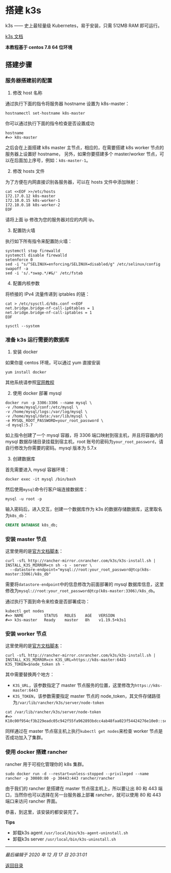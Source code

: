 # 搭建 k3s

k3s —— 史上最轻量级 Kubernetes，易于安装，只需 512MB RAM 即可运行。

[k3s 文档](https://docs.rancher.cn/k3s/)

**本教程基于 centos 7.8 64 位环境**

## 搭建步骤

### 服务器搭建前的配置

1. 修改 host 名称

通过执行下面的指令将服务器 hostname 设置为 k8s-master：

```shell
hostnamectl set-hostname k8s-master
```

你可以通过执行下面的指令检查是否设置成功

```shell
hostname
#=> k8s-master
```

之后会在上面搭建 k8s master 主节点，相应的，在需要搭建 k8s worker 节点的服务器上设置好 hostname，
另外，如果你要搭建多个 master/worker 节点，可以在后面加上序号，例如：`k8s-master-1`。

2. 修改 hosts 文件

为了方便在内网直接识别各服务器，可以在 hosts 文件中添加映射：

```shell
cat <<EOF >>/etc/hosts
172.17.0.12 k8s-master
172.10.0.15 k8s-worker-1
172.10.0.18 k8s-worker-2
EOF
```

请将上面 ip 修改为您的服务器对应的内网 ip。

3. 配置防火墙

执行如下所有指令来配置防火墙：

```shell
systemctl stop firewalld
systemctl disable firewalld
setenforce 0
sed -i "s/^SELINUX=enforcing/SELINUX=disabled/g" /etc/selinux/config
swapoff -a
sed -i 's/.*swap.*/#&/' /etc/fstab
```

4. 配置内核参数

将桥接的 IPv4 流量传递到 iptables 的链：

```shell
cat > /etc/sysctl.d/k8s.conf <<EOF
net.bridge.bridge-nf-call-ip6tables = 1
net.bridge.bridge-nf-call-iptables = 1
EOF

sysctl --system
```

### 准备 k3s 运行需要的数据库

1. 安装 docker

如果你是 centos 环境，可以通过 yum 直接安装

```shell
yum install docker
```

其他系统请参照[官网教程](https://docs.docker.com/engine/install/)

2. 使用 docker 部署 mysql

```shell
docker run -p 3306:3306 --name mysql \
-v /home/mysql/conf:/etc/mysql \
-v /home/mysql/logs:/var/log/mysql \
-v /home/mysql/data:/var/lib/mysql \
-e MYSQL_ROOT_PASSWORD=your_root_password \
-d mysql:5.7
```

如上指令创建了一个 mysql 容器，将 3306 端口映射到宿主机，并且将容器内的 mysql 数据存储目录挂载到宿主机，root 账号的密码为`your_root_password`，请自行修改为你需要的密码。mysql 版本为 5.7.x

3. 创建数据库

首先需要进入 mysql 容器环境：

```shell
docker exec -it mysql /bin/bash
```

然后使用`mysql`命令行客户端连接数据库：

```shell
mysql -u root -p
```

输入密码后，进入交互，创建一个数据库作为 k3s 的数据存储数据库，这里取名为`k8s_db`：

```sql
CREATE DATABASE k8s_db;
```

### 安装 master 节点

这里使用的是[官方文档脚本](https://docs.rancher.cn/docs/k3s/quick-start/_index)：

```shell
curl -sfL http://rancher-mirror.cnrancher.com/k3s/k3s-install.sh | INSTALL_K3S_MIRROR=cn sh -s - server \
  --datastore-endpoint="mysql://root:your_root_password@tcp(k8s-master:3306)/k8s_db"
```

需要将`datastore-endpoint`中的信息修改为前面部署的 mysql 数据库信息，这里修改为`mysql://root:your_root_password@tcp(k8s-master:3306)/k8s_db`。

通过执行下面到命令来检查是否部署成功：

```shell
kubectl get nodes
#=> NAME         STATUS   ROLES    AGE   VERSION
#=> k3s-master   Ready    master   8h    v1.19.5+k3s1
```

### 安装 worker 节点

这里使用的是[官方文档脚本](https://docs.rancher.cn/docs/k3s/quick-start/_index)：

```shell
curl -sfL http://rancher-mirror.cnrancher.com/k3s/k3s-install.sh | INSTALL_K3S_MIRROR=cn K3S_URL=https://k8s-master:6443 K3S_TOKEN=$node_token sh -
```

其中需要替换两个地方：

- `K3S_URL`，该参数指定了 master 节点服务的位置，这里修改为`https://k8s-master:6443`
- `K3S_TOKEN`，该参数需要指定 master 节点的 node_token，其文件存储路径为`/var/lib/rancher/k3s/server/node-token`

```shell
cat /var/lib/rancher/k3s/server/node-token
#=> K10c00f954cf3b229eadc05c942f55fa962893bdcc4ab48faa023f54424276e10e0::server:91d449553527b80bde9e5b9deb187db4
```

同样通过在 master 节点宿主机上执行`kubectl get nodes`来检查 worker 节点是否成功加入了集群。

### 使用 docker 搭建 rancher

rancher 用于可视化管理你的 k8s 集群。

```shell
sudo docker run -d --restart=unless-stopped --privileged --name rancher -p 30080:80 -p 30443:443 rancher/rancher
```

由于我们的 rancher 是搭建在 master 节点宿主机上，所以要让出 80 和 443 端口，当然你也可以选择在另一台服务器上部署 rancher，就可以使用 80 和 443 端口来访问 rancher 界面。

恭喜，到这里，该安装的都安装完了。

**Tips**

- 卸载k3s agent `/usr/local/bin/k3s-agent-uninstall.sh`
- 卸载k3s server `/usr/local/bin/k3s-uninstall.sh`

---

_最后编辑于 2020 年 12 月 17 日 20:31:01_

[返回目录](./menu.md)
